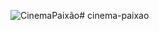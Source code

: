 ![CinemaPaixão](https://user-images.githubusercontent.com/30942283/173466215-a135f571-7674-4485-bce7-203f13f60d8d.png)# cinema-paixao
